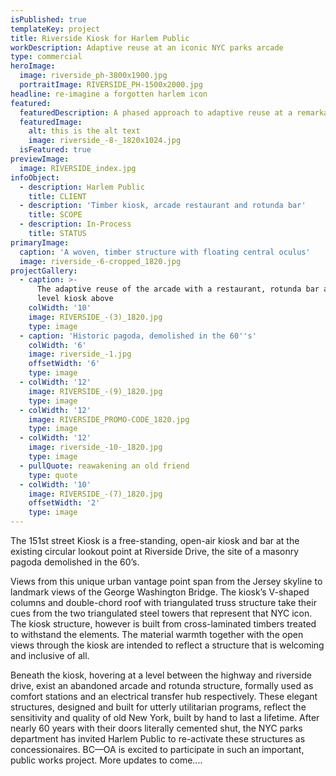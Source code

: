 ```yaml
---
isPublished: true
templateKey: project
title: Riverside Kiosk for Harlem Public
workDescription: Adaptive reuse at an iconic NYC parks arcade
type: commercial
heroImage:
  image: riverside_ph-3800x1900.jpg
  portraitImage: RIVERSIDE_PH-1500x2000.jpg
headline: re-imagine a forgotten harlem icon
featured:
  featuredDescription: A phased approach to adaptive reuse at a remarkable NYC iconic structure
  featuredImage:
    alt: this is the alt text
    image: riverside_-8-_1820x1024.jpg
  isFeatured: true
previewImage:
  image: RIVERSIDE_index.jpg
infoObject:
  - description: Harlem Public
    title: CLIENT
  - description: 'Timber kiosk, arcade restaurant and rotunda bar'
    title: SCOPE
  - description: In-Process
    title: STATUS
primaryImage:
  caption: 'A woven, timber structure with floating central oculus'
  image: riverside_-6-cropped_1820.jpg
projectGallery:
  - caption: >-
      The adaptive reuse of the arcade with a restaurant, rotunda bar and street
      level kiosk above
    colWidth: '10'
    image: RIVERSIDE_-(3)_1820.jpg
    type: image
  - caption: 'Historic pagoda, demolished in the 60''s'
    colWidth: '6'
    image: riverside_-1.jpg
    offsetWidth: '6'
    type: image
  - colWidth: '12'
    image: RIVERSIDE_-(9)_1820.jpg
    type: image
  - colWidth: '12'
    image: RIVERSIDE_PROMO-CODE_1820.jpg
    type: image
  - colWidth: '12'
    image: riverside_-10-_1820.jpg
    type: image
  - pullQuote: reawakening an old friend
    type: quote
  - colWidth: '10'
    image: RIVERSIDE_-(7)_1820.jpg
    offsetWidth: '2'
    type: image
---
```

The 151st street Kiosk is a free-standing, open-air kiosk and
 bar at the existing circular lookout point at Riverside Drive,
 the site of a masonry pagoda demolished in the 60’s.

Views from this unique urban vantage point span from the
 Jersey skyline to landmark views of the George Washington
 Bridge. The kiosk’s V-shaped columns and double-chord roof
 with triangulated truss structure take their cues from the two
 triangulated steel towers that represent that NYC icon.
 The kiosk structure, however is built from cross-laminated
 timbers treated to withstand the elements. The material
 warmth together with the open views through the kiosk are
 intended to reflect a structure that is welcoming and inclusive
 of all. 

Beneath the kiosk, hovering at a level between the highway and riverside drive, exist an abandoned arcade and rotunda structure, formally used as comfort stations and an electrical transfer hub respectively. These elegant structures,  designed and built for utterly utilitarian programs, reflect the sensitivity and quality of old New York, built by hand to last a lifetime. After nearly 60 years with their doors literally cemented shut, the NYC parks department has invited Harlem Public to re-activate these structures as concessionaires. BC—OA is excited to participate in such an important, public works project. More updates to come....
